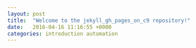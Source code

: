 ```yaml
---
layout: post
title:  "Welcome to the jekyll_gh_pages_on_c9 repository!"
date:   2016-04-16 11:16:55 +0000
categories: introduction automation
---
```

